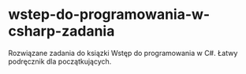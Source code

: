 # wstep-do-programowania-w-csharp-zadania
Rozwiązane zadania do ksiązki Wstęp do programowania w C#. Łatwy podręcznik dla początkujących.
